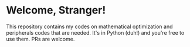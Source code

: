# Welcome, Stranger!
This repository contains my codes on mathematical optimization and peripherals codes that are needed. It's in Python (duh!) and you're free to use them. PRs are welcome.